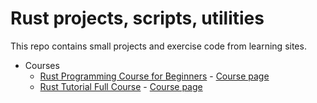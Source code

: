 # Rust projects, scripts, utilities

This repo contains small projects and exercise code from learning sites.

- Courses
  - [Rust Programming Course for Beginners](courses/rust_programming_beginners/) - [Course
    page](https://www.youtube.com/watch?v=MsocPEZBd-M)
  - [Rust Tutorial Full Course](courses/rust_tutorial/) - [Course
    page](https://www.youtube.com/watch?v=ygL_xcavzQ4)
